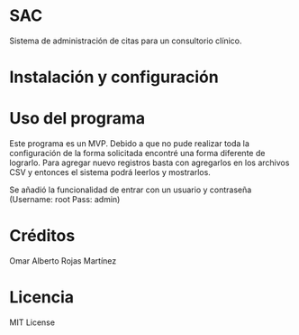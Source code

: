 # SAC
Sistema de administración de citas para un consultorio clínico.
# Instalación y configuración
# Uso del programa
Este programa es un MVP. Debido a que no pude realizar toda la configuración de la forma solicitada encontré una forma diferente de lograrlo.
Para agregar nuevo registros basta con agregarlos en los archivos CSV y entonces el sistema podrá leerlos y mostrarlos.

Se añadió la funcionalidad de entrar con un usuario y contraseña (Username: root Pass: admin)
# Créditos
Omar Alberto Rojas Martínez
# Licencia
MIT License
